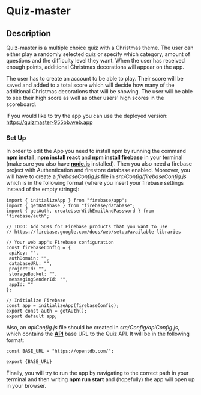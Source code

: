 # Quiz-master

## Description 

Quiz-master is a multiple choice quiz with a Christmas theme. The user can either play a randomly selected quiz or specify which category, amount of questions and the difficulty level they want. When the user has received enough points, additional Christmas decorations will appear on the app. 

The user has to create an account to be able to play. Their score will be saved and added to a total score which will decide how many of the additional Christmas decorations that will be showing. The user will be able to see their high score as well as other users' high scores in the scoreboard. 

If you would like to try the app you can use the deployed version: https://quizmaster-955bb.web.app
 

### Set Up

In order to edit the App you need to install npm by running the command **npm install**, **npm install react**  and **npm install firebase** in your terminal (make sure you also have **[node.js](https://nodejs.org/en/)** installed). Then you also need a firebase project with Authentication and firestore database enabled. Moreover, you will have to create a *firebaseConfig.js* file in *src/Config/firebaseConfig.js* which is in the following format (where you insert your firebase settings instead of the empty strings):

``` 
import { initializeApp } from "firebase/app";
import { getDatabase } from "firebase/database";
import { getAuth, createUserWithEmailAndPassword } from "firebase/auth";
 
// TODO: Add SDKs for Firebase products that you want to use
// https://firebase.google.com/docs/web/setup#available-libraries
 
// Your web app's Firebase configuration
const firebaseConfig = {
 apiKey: "",
 authDomain: "",
 databaseURL: "",
 projectId: "",
 storageBucket: "",
 messagingSenderId: "",
 appId: ""
};
 
// Initialize Firebase
const app = initializeApp(firebaseConfig);
export const auth = getAuth();
export default app;
```



Also, an *apiConfig.js* file should be created in *src/Config/apiConfig.js*, which contains the **[API](https://opentdb.com/api_config.php)** base URL to the Quiz API. It will be in the following format:

```
const BASE_URL = "https://opentdb.com/";
 
export {BASE_URL}

```

Finally, you will try to run the app by navigating to the correct path in your terminal and then writing **npm run start** and (hopefully) the app will open up in your browser.
 

